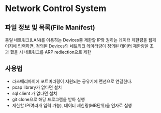 # Network Control System
## 파일 정보 및 목록(File Manifest)
  동일 네트워크(LAN)를 이용하는 Devices중 제한할 IP와 원하는 데이터 제한량을 웹페이지에 입력하면, 정의된  Devices의 네트워크 데이터량이 정의된 데이터 제한량을 초과 했을 시 네트워크를  ARP rediection으로 제한

## 사용법
  - 라즈베리파이에 포트미러링이 지원되는 공유기에 랜선으로 연결한다.
  - pcap library가 없다면 설치
  - sql client 가 없다면 설치
  - git clone으로 해당 프로그램을 받아 실행
  - 제한할 IP(여러개 입력 가능), 데이터 제한량(MB단위)을 인자로 실행
